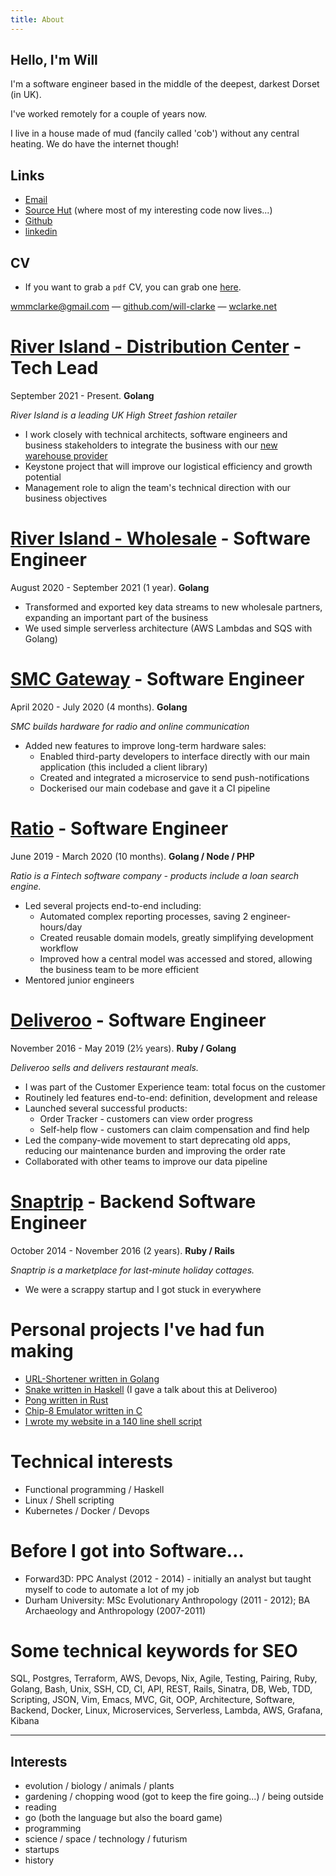 ```yaml
---
title: About
---
```


## Hello, I'm Will

I'm a software engineer based in the middle of the deepest, darkest Dorset (in UK).

I've worked remotely for a couple of years now.

I live in a house made of mud (fancily called 'cob') without any central heating. We do have the internet though!

## Links

- [Email](mailto:wmmclarke@gmail.com)
- [Source Hut](https://git.sr.ht/~will-clarke) (where most of my interesting code now lives...)
- [Github](https://github.com/will-clarke)
- [linkedin](https://www.linkedin.com/in/wmmclarke/) 

## CV
- If you want to grab a `pdf` CV, you can grab one [here](https://git.sr.ht/~will-clarke/cv/blob/master/will-clarke.pdf).

<div class="org-center">
<p>
<a href="mailto:wmmclarke@gmail.com">wmmclarke@gmail.com</a> &mdash;
<a href="https://github.com/will-clarke">github.com/will-clarke</a> &mdash;
<a href="https://www.wclarke.net">wclarke.net</a>
</p>
</div>


# [<span class="underline">River Island - Distribution Center</span>](https://www.riverisland.com) - Tech Lead

September 2021 - Present. **Golang**

*River Island is a leading UK High Street fashion retailer*

-   I work closely with technical architects, software engineers and business stakeholders to integrate the business with our [new warehouse provider](https://www.clippergroup.co.uk/clipper-agrees-new-five-year-contract-with-river-island/)
-   Keystone project that will improve our logistical efficiency and growth potential
-   Management role to align the team's technical direction with our business objectives


# [<span class="underline">River Island - Wholesale</span>](https://www.riverisland.com) - Software Engineer

August 2020 - September 2021 (1 year). **Golang**

-   Transformed and exported key data streams to new wholesale partners, expanding an important part of the business
-   We used simple serverless architecture (AWS Lambdas and SQS with Golang)


# [<span class="underline">SMC Gateway</span>](https://smc-gateway.com) - Software Engineer

April 2020 - July 2020 (4 months). **Golang**

*SMC builds hardware for radio and online communication*

-   Added new features to improve long-term hardware sales:
    -   Enabled third-party developers to interface directly with our main application (this included a client library)
    -   Created and integrated a microservice to send push-notifications
    -   Dockerised our main codebase and gave it a CI pipeline


# [<span class="underline">Ratio</span>](https://ratio.co.uk) - Software Engineer

June 2019 - March 2020 (10 months). **Golang / Node / PHP**

*Ratio is a Fintech software company - products include a loan search engine.*

-   Led several projects end-to-end including:
    -   Automated complex reporting processes, saving 2 engineer-hours/day
    -   Created reusable domain models, greatly simplifying development workflow
    -   Improved how a central model was accessed and stored, allowing the business team to be more efficient
-   Mentored junior engineers


# [<span class="underline">Deliveroo</span>](https://deliveroo.co.uk/) - Software Engineer

November 2016 - May 2019 (2½ years). **Ruby / Golang**

*Deliveroo sells and delivers restaurant meals.*

-   I was part of the Customer Experience team: total focus on the customer
-   Routinely led features end-to-end: definition, development and release
-   Launched several successful products:
    -   Order Tracker - customers can view order progress
    -   Self-help flow - customers can claim compensation and find help
-   Led the company-wide movement to start deprecating old apps, reducing our maintenance burden and improving the order rate
-   Collaborated with other teams to improve our data pipeline


# [<span class="underline">Snaptrip</span>](https://www.snaptrip.com/) - Backend Software Engineer

October 2014 - November 2016 (2 years). **Ruby / Rails**

*Snaptrip is a marketplace for last-minute holiday cottages.*

-   We were a scrappy startup and I got stuck in everywhere


# Personal projects I've had fun making

-   [URL-Shortener written in Golang](https://github.com/will-clarke/url-shortener)
-   [Snake written in Haskell](https://github.com/will-clarke/snake-haskell) (I gave a talk about this at Deliveroo)
-   [Pong written in Rust](https://github.com/will-clarke/Pong)
-   [Chip-8 Emulator written in C](https://github.com/wmmc/c8)
-   [I wrote my website in a 140 line shell script](https://git.sr.ht/~will-clarke/super-simple-static-site-generator)


# Technical interests

-   Functional programming / Haskell
-   Linux / Shell scripting
-   Kubernetes / Docker / Devops


# Before I got into Software&#x2026;

-   Forward3D: PPC Analyst (2012 - 2014) - initially an analyst but taught myself to code to automate a lot of my job
-   Durham University: MSc Evolutionary Anthropology (2011 - 2012); BA Archaeology and Anthropology (2007-2011)


# Some technical keywords for SEO

SQL, Postgres, Terraform, AWS, Devops, Nix, Agile, Testing, Pairing, Ruby, Golang, Bash, Unix, SSH, CD, CI, API, REST, Rails, Sinatra, DB, Web, TDD, Scripting, JSON, Vim, Emacs, MVC, Git, OOP, Architecture, Software, Backend, Docker, Linux, Microservices, Serverless, Lambda, AWS, Grafana, Kibana

----

## Interests

  - evolution / biology / animals / plants
  - gardening / chopping wood (got to keep the fire going...) / being outside
  - reading
  - go (both the language but also the board game)
  - programming
  - science / space / technology / futurism
  - startups
  - history
